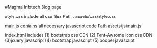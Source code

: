 #Magma Infotech Blog page

style.css include all css files
Path : assets/css/style.css

main.js contains all necessary javascript code
Path assets/js/main.js

index.html includes 
(1) bootstrap css CDN
(2) Font-Awsome icon css CDN
(3)jquery javascript
(4) bootstrap javascript
(5) pooper javascript
